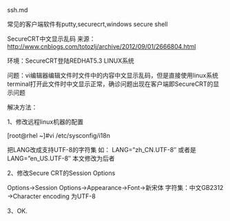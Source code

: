 ssh.md

常见的客户端软件有putty,securecrt,windows secure shell


SecureCRT中文显示乱码
来源：http://www.cnblogs.com/totozlj/archive/2012/09/01/2666804.html

环境：SecureCRT登陆REDHAT5.3 LINUX系统

问题：vi编辑器编辑文件时文件中的内容中文显示乱码，但是直接使用linux系统terminal打开此文件时中文显示正常，确诊问题出现在客户端即SecureCRT的显示问题

解决方法：

1、修改远程linux机器的配置 

[root@rhel ~]#vi /etc/sysconfig/i18n  

把LANG改成支持UTF-8的字符集 
如： LANG=”zh_CN.UTF-8″ 或者是 LANG=”en_US.UTF-8″  本文修改为后者

2、修改Secure CRT的Session Options

Options->Session Options->Appearance->Font->新宋体 字符集：中文GB2312 ->Character encoding 为UTF-8

3、OK.